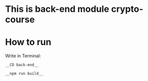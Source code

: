 # This is back-end module crypto-course

# How to run

Write in Terminal: 

    __CD back-end__

    __npm run build__
